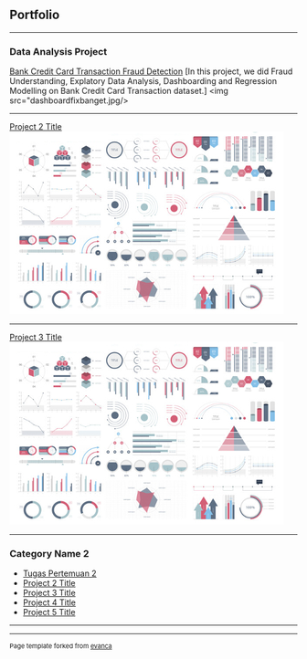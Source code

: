 ## Portfolio

---

### Data Analysis Project

[Bank Credit Card Transaction Fraud Detection](https://bit.ly/3c9M9py)
[In this project, we did Fraud Understanding, Explatory Data Analysis, Dashboarding and Regression Modelling on Bank Credit Card Transaction dataset.]
<img src="dashboardfixbanget.jpg/>

---
[Project 2 Title](/pdf/sample_presentation.pdf)
<img src="images/dummy_thumbnail.jpg?raw=true"/>

---
[Project 3 Title](http://example.com/)
<img src="images/dummy_thumbnail.jpg?raw=true"/>

---

### Category Name 2

- [Tugas Pertemuan 2](https://colab.research.google.com/drive/1DaNiyCzkveOfQq3ac6QElep3KabLfw9v?usp=sharing)
- [Project 2 Title](http://example.com/)
- [Project 3 Title](http://example.com/)
- [Project 4 Title](http://example.com/)
- [Project 5 Title](http://example.com/)

---




---
<p style="font-size:11px">Page template forked from <a href="https://github.com/evanca/quick-portfolio">evanca</a></p>
<!-- Remove above link if you don't want to attibute -->
